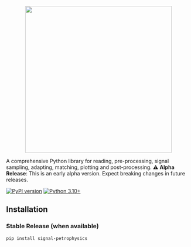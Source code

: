 <div align="center">
  <img src="docs/logo.jpeg" width="400" height="400">
</div>

A comprehensive Python library for reading, pre-processing, signal sampling, adapting, matching, plotting and post-processing.
⚠️ **Alpha Release**: This is an early alpha version. Expect breaking changes in future releases.

[![PyPI version](https://badge.fury.io/py/signal-petrophysics.svg)](https://badge.fury.io/py/signal-petrophysics)
[![Python 3.10+](https://img.shields.io/badge/python-3.10+-blue.svg)](https://www.python.org/downloads/)

## Installation

### Stable Release (when available)
```bash
pip install signal-petrophysics
````

